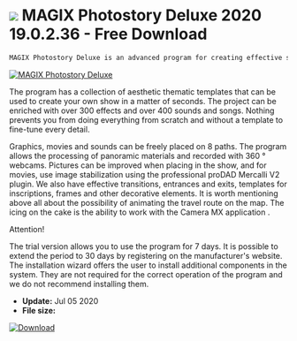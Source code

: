 # ![](https://cdn.softexe.net/static/icon/2/magix-photostory-deluxe-10768.png) MAGIX Photostory Deluxe 2020 19.0.2.36 - Free Download

```sh
MAGIX Photostory Deluxe is an advanced program for creating effective slide shows from personal collections of photos and videos. The program will help you easily transform your memories into a spectacular film that combines both photos, videos, music, lyrics and special effects rendered by the program. Shows can be presented in resolutions up to 4K, also in 3D.
```
[![MAGIX Photostory Deluxe](https:https://tse2.mm.bing.net/th?id=OIP.Q_ch5a5r6J0Yeb51wBOMoAHaFE&pid=Api)](https://softexe.net/win/multimedia/graphics-design/magix-photostory-deluxe:pRgfh.html)

The program has a collection of aesthetic thematic templates that can be used to create your own show in a matter of seconds. The project can be enriched with over 300 effects and over 400 sounds and songs. Nothing prevents you from doing everything from scratch and without a template to fine-tune every detail.
 
 Graphics, movies and sounds can be freely placed on 8 paths. The program allows the processing of panoramic materials and recorded with 360 ° webcams. Pictures can be improved when placing in the show, and for movies, use image stabilization using the professional proDAD Mercalli V2 plugin. We also have effective transitions, entrances and exits, templates for inscriptions, frames and other decorative elements. It is worth mentioning above all about the possibility of animating the travel route on the map. The icing on the cake is the ability to work with the Camera MX application .
 
 
 Attention!
 
 The trial version allows you to use the program for 7 days. It is possible to extend the period to 30 days by registering on the manufacturer's website.
 The installation wizard offers the user to install additional components in the system. They are not required for the correct operation of the program and we do not recommend installing them.


- **Update:** Jul 05 2020
- **File size:** 

[![Download](https://cdn.softexe.net/static/img/download.png)](https://softexe.net/win/multimedia/graphics-design/magix-photostory-deluxe:pRgfh.html)


